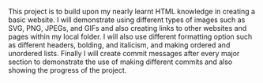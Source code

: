This project is to build upon my nearly learnt
HTML knowledge in creating a basic website. 
I will demonstrate using different types of images
such as SVG, PNG, JPEGs, and GIFs and also 
creating links to other websites and pages within my
local folder. I will also use different 
formatting option such as different headers, bolding,
and italicism, and making ordered and unordered lists. 
Finally I will create commit messages after every major
section to demonstrate the use of making different commits
and also showing the progress of the project.